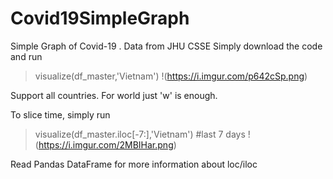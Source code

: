 # Covid19SimpleGraph
Simple Graph of Covid-19 . Data from JHU CSSE
Simply download the code and run
>visualize(df_master,'Vietnam')
!(https://i.imgur.com/p642cSp.png)

Support all countries. For world just 'w' is enough.

To slice time, simply run
>visualize(df_master.iloc[-7:],'Vietnam') #last 7 days
!(https://i.imgur.com/2MBIHar.png)

Read Pandas DataFrame for more information about loc/iloc

